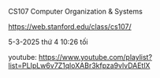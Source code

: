 
CS107 Computer Organization & Systems

https://web.stanford.edu/class/cs107/

5-3-2025 thứ 4 10:26 tối 

youtube: https://www.youtube.com/playlist?list=PLIpLw6v7Z1qloXABr3kfpza9vlvDAEtlX

